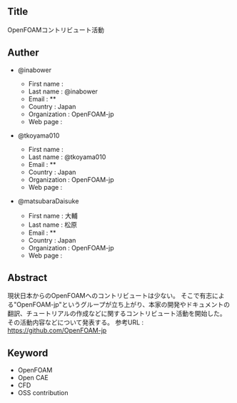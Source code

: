 ## Title

OpenFOAMコントリビュート活動

## Auther

- @inabower
  - First name : 
  - Last name : @inabower
  - Email : **
  - Country : Japan
  - Organization : OpenFOAM-jp
  - Web page : 

- @tkoyama010
  - First name : 
  - Last name : @tkoyama010
  - Email : **
  - Country : Japan
  - Organization : OpenFOAM-jp
  - Web page : 

- @matsubaraDaisuke
  - First name : 大輔
  - Last name : 松原
  - Email : **
  - Country : Japan
  - Organization : OpenFOAM-jp
  - Web page : 

## Abstract

現状日本からのOpenFOAMへのコントリビュートは少ない。
そこで有志による"OpenFOAM-jp"というグループが立ち上がり、本家の開発やドキュメントの翻訳、チュートリアルの作成などに関するコントリビュート活動を開始した。
その活動内容などについて発表する。
参考URL : https://github.com/OpenFOAM-jp

## Keyword

- OpenFOAM
- Open CAE
- CFD
- OSS contribution
